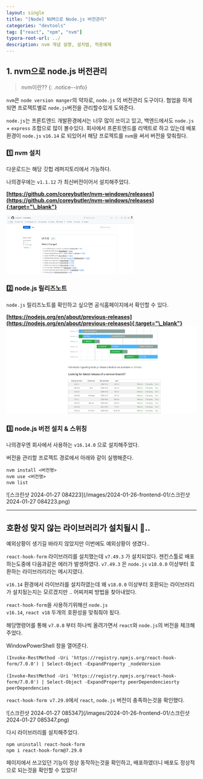 ```yaml
---
layout: single
title: "[Node] NVM으로 Node.js 버전관리"
categories: "devtools"
tag: ["react", "npm", "nvm"]
typora-root-url: ../
description: nvm 개념 설명, 설치법, 적용예제
---
```


## 1. nvm으로 node.js 버전관리

> nvm이란??
> {: .notice--info}

<code>nvm</code>은 <code>node version manger</code>의 약자로, <code>node.js</code> 의 버전관리 도구이다. 협업을 하게되면 프로젝트별로 <code>node.js</code>버전을 관리할수있게 도와준다.

<code>node.js</code>는 프론트엔드 개발환경에서는 너무 많이 쓰이고 있고, 백엔드에서도 <code>node.js</code> + <code>express</code> 조합으로 많이 볼수있다. 회사에서 프론트엔드를 리액트로 하고 있는데 배포환경이 <code>node.js</code> <code>v16.14</code> 로 되있어서 해당 프로젝트를 <code>nvm</code>을 써서 버전을 맞춰줬다.

### 1️⃣ nvm 설치

다운로드는 해당 깃헙 레퍼지토리에서 가능하다.

나의경우에는 <code>v1.1.12</code> 가 최신버전이어서 설치해주었다.

**[https://github.com/coreybutler/nvm-windows/releases](https://github.com/coreybutler/nvm-windows/releases){:target="\_blank"}**

<img src="/images/2024-01-26-frontend-01/스크린샷 2024-01-27 083009.png" alt="스크린샷 2024-01-27 083009" style="zoom: 33%;" />

### 2️⃣ node.js 릴리즈노트

<code>node.js</code> 릴리즈노트를 확인하고 싶으면 공식홈페이지에서 확인할 수 있다.

**[https://nodejs.org/en/about/previous-releases](https://nodejs.org/en/about/previous-releases){:target="\_blank"}<img src="/images/2024-01-26-frontend-01/스크린샷 2024-01-27 083546.png" alt="스크린샷 2024-01-27 083546" style="zoom:67%;" />**

### 3️⃣ node.js 버전 설치 & 스위칭

나의경우엔 회사에서 사용하는 <code>v16.14.0</code> 으로 설치해주었다.

버전을 관리할 프로젝트 경로에서 아래와 같이 실행해준다.

```
nvm install <버전명>
nvm use <버전명>
nvm list
```

![스크린샷 2024-01-27 084223](/images/2024-01-26-frontend-01/스크린샷 2024-01-27 084223.png)

---

## 호환성 맞지 않는 라이브러리가 설치될시 🥲..

예외상황이 생기길 바라지 않았지만 이번에도 예외상황이 생겼다..

<code>react-hook-form</code> 라이브러리를 설치했는데 <code>v7.49.3</code> 가 설치되었다. 젠킨스툴로 배포하는도중에 다음과같은 에러가 발생하였다. <code>v7.49.3</code> 은 <code>node.js</code> <code>v18.0.0</code> 이상부터 호환하는 라이브러리라는 메시지였다.

<code>v16.14</code> 환경에서 라이브러를 설치하였는데 왜 <code>v18.0.0</code> 이상부터 호환되는 라이브러리가 설치됬는지는 모르겠지만 .. 어찌저찌 방법을 찾아내었다.

<code>react-hook-form</code>을 사용하기위해선 <code>node.js v16.14</code>, <code>react v18</code> 두개의 호환성을 맞춰줘야 됬다.

해당명령어를 통해 <code>v7.0.0</code> 부터 하나씩 올려가면서 <code>react</code>와 <code>node.js</code>의 버전을 체크해주었다.

WindowPowerShell 창을 열어준다.

```
(Invoke-RestMethod -Uri 'https://registry.npmjs.org/react-hook-form/7.0.0') | Select-Object -ExpandProperty _nodeVersion

(Invoke-RestMethod -Uri 'https://registry.npmjs.org/react-hook-form/7.0.0') | Select-Object -ExpandProperty peerDependenciesrty peerDependencies
```

<code>react-hook-form v7.29.0</code>에서 <code>react</code>, <code>node.js</code> 버전이 충족하는것을 확인했다.

![스크린샷 2024-01-27 085347](/images/2024-01-26-frontend-01/스크린샷 2024-01-27 085347.png)

다시 라이브러리를 설치해주었다.

```
npm uninstall react-hook-form
npm i react-hook-form@7.29.0
```

페이지에서 쓰고있던 기능이 정상 동작하는것을 확인하고, 배포하였더니 배포도 정상적으로 되는것을 확인할 수 있었다!
